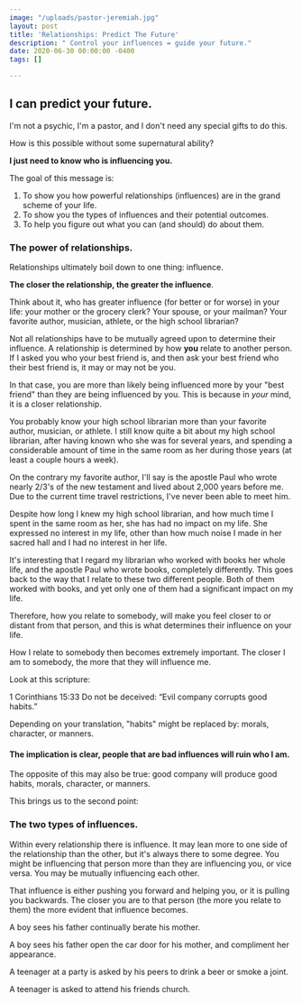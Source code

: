 ```yaml
---
image: "/uploads/pastor-jeremiah.jpg"
layout: post
title: 'Relationships: Predict The Future'
description: " Control your influences = guide your future."
date: 2020-06-30 00:00:00 -0400
tags: []

---
```

## I can predict **your** future.

I'm not a psychic, I'm a pastor, and I don't need any special gifts to do this.

How is this possible without some supernatural ability?

**I just need to know who is influencing you.**

The goal of this message is:

1. To show you how powerful relationships (influences) are in the grand scheme of your life.
2. To show you the types of influences and their potential outcomes.
3. To help you figure out what you can (and should) do about them.

### The power of relationships.

Relationships ultimately boil down to one thing: influence.

**The closer the relationship, the greater the influence**.

Think about it, who has greater influence (for better or for worse) in your life: your mother or the grocery clerk? Your spouse, or your mailman? Your favorite author, musician, athlete, or the high school librarian?

Not all relationships have to be mutually agreed upon to determine their influence. A relationship is determined by how **you** relate to another person. If I asked you who your best friend is, and then ask your best friend who their best friend is, it may or may not be you.

In that case, you are more than likely being influenced more by your "best friend" than they are being influenced by you. This is because in _your_ mind, it is a closer relationship.

You probably know your high school librarian more than your favorite author, musician, or athlete. I still know quite a bit about my high school librarian, after having known who she was for several years, and spending a considerable amount of time in the same room as her during those years (at least a couple hours a week).

On the contrary my favorite author, I'll say is the apostle Paul who wrote nearly 2/3's of the new testament and lived about 2,000 years before me. Due to the current time travel restrictions, I've never been able to meet him.

Despite how long I knew my high school librarian, and how much time I spent in the same room as her, she has had no impact on my life. She expressed no interest in my life, other than how much noise I made in her sacred hall and I had no interest in her life.

It's interesting that I regard my librarian who worked with books her whole life, and the apostle Paul who wrote books, completely differently. This goes back to the way that I relate to these two different people. Both of them worked with books, and yet only one of them had a significant impact on my life.

Therefore, how you relate to somebody, will make you feel closer to or distant from that person, and this is what determines their influence on your life.

How I relate to somebody then becomes extremely important. The closer I am to somebody, the more that they will influence me. 

Look at this scripture:

1 Corinthians 15:33 Do not be deceived: “Evil company corrupts good habits.”

Depending on your translation, "habits" might be replaced by: morals, character, or manners.

#### The implication is clear, people that are bad influences will ruin who I am.

The opposite of this may also be true: good company will produce good habits, morals, character, or manners.

This brings us to the second point:

### The two types of influences.

Within every relationship there is influence. It may lean more to one side of the relationship than the other, but it's always there to some degree. You might be influencing that person more than they are influencing you, or vice versa. You may be mutually influencing each other.

That influence is either pushing you forward and helping you, or it is pulling you backwards. The closer you are to that person (the more you relate to them) the more evident that influence becomes.

A boy sees his father continually berate his mother.

A boy sees his father open the car door for his mother, and compliment her appearance.

A teenager at a party is asked by his peers to drink a beer or smoke a joint.

A teenager is asked to attend his friends church.